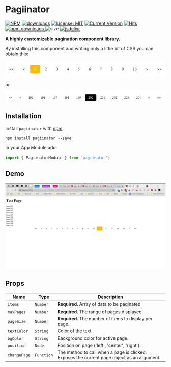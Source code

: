 # Pagiinator

[![NPM](https://nodei.co/npm/pagiinator.png?downloads=true)](https://nodei.co/npm/pagiinator/)
[![downloads](https://badgen.net/npm/dt/pagiinator)](https://badgen.net/npm/dt/pagiinator)
[![License: MIT](https://img.shields.io/badge/License-MIT-yellow.svg)](https://opensource.org/licenses/MIT)
[![Current Version](https://img.shields.io/npm/v/pagiinator?style=flat-square)](https://img.shields.io/npm/v/pagiinator?style=flat-square)
[![Hits](https://hitcounter.pythonanywhere.com/count/tag.svg?url=https%3A%2F%2Fgithub.com%2Fbolorundurovj%2Fpagiinator)](https://hitcounter.pythonanywhere.com/count/tag.svg?url=https%3A%2F%2Fgithub.com%2Fbolorundurovj%2Fpagiinator)
<a href="https://www.npmjs.com/package/pagiinator">
</a>
<a href="https://www.npmjs.com/package/pagiinator">
<img src="https://img.shields.io/npm/dw/pagiinator?style=flat-square" alt="npm downloads" />
</a>
<img src="https://img.shields.io/bundlephobia/min/pagiinator?style=flat-square" alt="size" />
<a href="https://www.jsdelivr.com/package/npm/pagiinator">
<img src="https://data.jsdelivr.com/v1/package/npm/pagiinator/badge" alt="jsdelivr" />
</a>

**A highly customizable pagination component library.**

By installing this component and writing only a little bit of CSS you can obtain this:

<img src="./src/assets/1.png" alt="Pagination demo 1" />

or

<img src="./src/assets/2.png" alt="Pagination demo 2" />

## Installation

Install `pagiinator` with [npm](https://www.npmjs.com/):

```
npm install pagiinator --save
```

In your App Module add:

```javascript
import { PagiinatorModule } from "pagiinator";
```

## Demo

<img src="./src/assets/demo.gif" alt="Pagination demo" />

## Props

| Name         | Type       | Description                                                                                |
| ------------ | ---------- | ------------------------------------------------------------------------------------------ |
| `items`      | `Number`   | **Required.** Array of data to be paginated                                                |
| `maxPages`   | `Number`   | **Required.** The range of pages displayed.                                                |
| `pageSize`   | `Number`   | **Required.** The number of items to display per page.                                     |
| `textColor`  | `String`   | Color of the text.                                                                         |
| `bgColor`    | `String`   | Background color for active page.                                                          |
| `position`   | `Node`     | Position on page ('left', 'center', 'right').                                              |
| `changePage` | `Function` | The method to call when a page is clicked. Exposes the current page object as an argument. |
